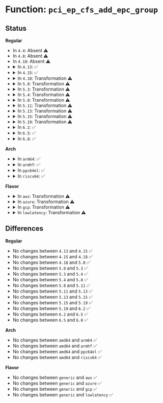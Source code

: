 # Function: <code>pci_ep_cfs_add_epc_group</code>

## Status
<b>Regular</b>
<ul>
<li>
In <code>4.4</code>: Absent ⚠️
</li>
<li>
In <code>4.8</code>: Absent ⚠️
</li>
<li>
In <code>4.10</code>: Absent ⚠️
</li>
<li>
<details>
<summary>In <code>4.13</code>: ✅</summary>

```c
struct config_group *pci_ep_cfs_add_epc_group(const char *name);
```

**Collision:** Unique Global

**Inline:** No

**Transformation:** False

**Instances:**

```
In drivers/pci/endpoint/pci-ep-cfs.c (ffffffff814d1b60)
Location: drivers/pci/endpoint/pci-ep-cfs.c:159
Inline: False
Direct callers:
  - drivers/pci/endpoint/pci-epc-core.c:__pci_epc_create
```
**Symbols:**

```
ffffffff814d1b60-ffffffff814d1c0f: pci_ep_cfs_add_epc_group (STB_GLOBAL)
```
</details>
</li>
<li>
<details>
<summary>In <code>4.15</code>: ✅</summary>

```c
struct config_group *pci_ep_cfs_add_epc_group(const char *name);
```

**Collision:** Unique Global

**Inline:** No

**Transformation:** False

**Instances:**

```
In drivers/pci/endpoint/pci-ep-cfs.c (ffffffff81511e10)
Location: drivers/pci/endpoint/pci-ep-cfs.c:162
Inline: False
Direct callers:
  - drivers/pci/endpoint/pci-epc-core.c:__pci_epc_create
```
**Symbols:**

```
ffffffff81511e10-ffffffff81511ebf: pci_ep_cfs_add_epc_group (STB_GLOBAL)
```
</details>
</li>
<li>
<details>
<summary>In <code>4.18</code>: Transformation ⚠️</summary>

```c
struct config_group *pci_ep_cfs_add_epc_group(const char *name);
```

**Collision:** Unique Global

**Inline:** No

**Transformation:** True

**Instances:**

```
In drivers/pci/endpoint/pci-ep-cfs.c (0)
Location: drivers/pci/endpoint/pci-ep-cfs.c:153
Inline: False
Direct callers:
  - drivers/pci/endpoint/pci-epc-core.c:__pci_epc_create
```
**Symbols:**

```
ffffffff81547128-ffffffff8154713c: pci_ep_cfs_add_epc_group.cold.3 (STB_LOCAL)
ffffffff81546f30-ffffffff81546fdc: pci_ep_cfs_add_epc_group (STB_GLOBAL)
```
</details>
</li>
<li>
<details>
<summary>In <code>5.0</code>: Transformation ⚠️</summary>

```c
struct config_group *pci_ep_cfs_add_epc_group(const char *name);
```

**Collision:** Unique Global

**Inline:** No

**Transformation:** True

**Instances:**

```
In drivers/pci/endpoint/pci-ep-cfs.c (0)
Location: drivers/pci/endpoint/pci-ep-cfs.c:153
Inline: False
Direct callers:
  - drivers/pci/endpoint/pci-epc-core.c:__pci_epc_create
```
**Symbols:**

```
ffffffff8155d752-ffffffff8155d766: pci_ep_cfs_add_epc_group.cold.1 (STB_LOCAL)
ffffffff8155cde0-ffffffff8155ce8c: pci_ep_cfs_add_epc_group (STB_GLOBAL)
```
</details>
</li>
<li>
<details>
<summary>In <code>5.3</code>: Transformation ⚠️</summary>

```c
struct config_group *pci_ep_cfs_add_epc_group(const char *name);
```

**Collision:** Unique Global

**Inline:** No

**Transformation:** True

**Instances:**

```
In drivers/pci/endpoint/pci-ep-cfs.c (0)
Location: drivers/pci/endpoint/pci-ep-cfs.c:153
Inline: False
Direct callers:
  - drivers/pci/endpoint/pci-epc-core.c:__pci_epc_create
```
**Symbols:**

```
ffffffff8158da2e-ffffffff8158da42: pci_ep_cfs_add_epc_group.cold (STB_LOCAL)
ffffffff8158cf90-ffffffff8158d03a: pci_ep_cfs_add_epc_group (STB_GLOBAL)
```
</details>
</li>
<li>
<details>
<summary>In <code>5.4</code>: Transformation ⚠️</summary>

```c
struct config_group *pci_ep_cfs_add_epc_group(const char *name);
```

**Collision:** Unique Global

**Inline:** No

**Transformation:** True

**Instances:**

```
In drivers/pci/endpoint/pci-ep-cfs.c (0)
Location: drivers/pci/endpoint/pci-ep-cfs.c:153
Inline: False
Direct callers:
  - drivers/pci/endpoint/pci-epc-core.c:__pci_epc_create
```
**Symbols:**

```
ffffffff815af64e-ffffffff815af662: pci_ep_cfs_add_epc_group.cold (STB_LOCAL)
ffffffff815aebb0-ffffffff815aec5a: pci_ep_cfs_add_epc_group (STB_GLOBAL)
```
</details>
</li>
<li>
<details>
<summary>In <code>5.8</code>: Transformation ⚠️</summary>

```c
struct config_group *pci_ep_cfs_add_epc_group(const char *name);
```

**Collision:** Unique Global

**Inline:** No

**Transformation:** True

**Instances:**

```
In drivers/pci/endpoint/pci-ep-cfs.c (0)
Location: drivers/pci/endpoint/pci-ep-cfs.c:137
Inline: False
Direct callers:
  - drivers/pci/endpoint/pci-epc-core.c:__pci_epc_create
```
**Symbols:**

```
ffffffff816588e0-ffffffff816588f4: pci_ep_cfs_add_epc_group.cold (STB_LOCAL)
ffffffff816587f0-ffffffff81658891: pci_ep_cfs_add_epc_group (STB_GLOBAL)
```
</details>
</li>
<li>
<details>
<summary>In <code>5.11</code>: Transformation ⚠️</summary>

```c
struct config_group *pci_ep_cfs_add_epc_group(const char *name);
```

**Collision:** Unique Global

**Inline:** No

**Transformation:** True

**Instances:**

```
In drivers/pci/endpoint/pci-ep-cfs.c (0)
Location: drivers/pci/endpoint/pci-ep-cfs.c:137
Inline: False
Direct callers:
  - drivers/pci/endpoint/pci-epc-core.c:__pci_epc_create
```
**Symbols:**

```
ffffffff81bfdd39-ffffffff81bfdd4d: pci_ep_cfs_add_epc_group.cold (STB_LOCAL)
ffffffff81678c50-ffffffff81678cf1: pci_ep_cfs_add_epc_group (STB_GLOBAL)
```
</details>
</li>
<li>
<details>
<summary>In <code>5.13</code>: Transformation ⚠️</summary>

```c
struct config_group *pci_ep_cfs_add_epc_group(const char *name);
```

**Collision:** Unique Global

**Inline:** No

**Transformation:** True

**Instances:**

```
In drivers/pci/endpoint/pci-ep-cfs.c (0)
Location: drivers/pci/endpoint/pci-ep-cfs.c:261
Inline: False
Direct callers:
  - drivers/pci/endpoint/pci-epc-core.c:__pci_epc_create
```
**Symbols:**

```
ffffffff81befc45-ffffffff81befc59: pci_ep_cfs_add_epc_group.cold (STB_LOCAL)
ffffffff8165b390-ffffffff8165b431: pci_ep_cfs_add_epc_group (STB_GLOBAL)
```
</details>
</li>
<li>
<details>
<summary>In <code>5.15</code>: Transformation ⚠️</summary>

```c
struct config_group *pci_ep_cfs_add_epc_group(const char *name);
```

**Collision:** Unique Global

**Inline:** No

**Transformation:** True

**Instances:**

```
In drivers/pci/endpoint/pci-ep-cfs.c (0)
Location: drivers/pci/endpoint/pci-ep-cfs.c:261
Inline: False
Direct callers:
  - drivers/pci/endpoint/pci-epc-core.c:__pci_epc_create
```
**Symbols:**

```
ffffffff81ceb0ea-ffffffff81ceb0fe: pci_ep_cfs_add_epc_group.cold (STB_LOCAL)
ffffffff816cd780-ffffffff816cd821: pci_ep_cfs_add_epc_group (STB_GLOBAL)
```
</details>
</li>
<li>
<details>
<summary>In <code>5.19</code>: Transformation ⚠️</summary>

```c
struct config_group *pci_ep_cfs_add_epc_group(const char *name);
```

**Collision:** Unique Global

**Inline:** No

**Transformation:** True

**Instances:**

```
In drivers/pci/endpoint/pci-ep-cfs.c (0)
Location: drivers/pci/endpoint/pci-ep-cfs.c:259
Inline: False
Direct callers:
  - drivers/pci/endpoint/pci-epc-core.c:__pci_epc_create
  - drivers/pci/endpoint/pci-epc-core.c:__pci_epc_create
```
**Symbols:**

```
ffffffff81eb2552-ffffffff81eb2566: pci_ep_cfs_add_epc_group.cold (STB_LOCAL)
ffffffff817f60f0-ffffffff817f61b3: pci_ep_cfs_add_epc_group (STB_GLOBAL)
```
</details>
</li>
<li>
<details>
<summary>In <code>6.2</code>: ✅</summary>

```c
struct config_group *pci_ep_cfs_add_epc_group(const char *name);
```

**Collision:** Unique Global

**Inline:** No

**Transformation:** False

**Instances:**

```
In drivers/pci/endpoint/pci-ep-cfs.c (ffffffff81921af0)
Location: drivers/pci/endpoint/pci-ep-cfs.c:259
Inline: False
Direct callers:
  - drivers/pci/endpoint/pci-epc-core.c:__pci_epc_create
  - drivers/pci/endpoint/pci-epc-core.c:__pci_epc_create
```
**Symbols:**

```
ffffffff81921af0-ffffffff81921bc0: pci_ep_cfs_add_epc_group (STB_GLOBAL)
```
</details>
</li>
<li>
<details>
<summary>In <code>6.5</code>: ✅</summary>

```c
struct config_group *pci_ep_cfs_add_epc_group(const char *name);
```

**Collision:** Unique Global

**Inline:** No

**Transformation:** False

**Instances:**

```
In drivers/pci/endpoint/pci-ep-cfs.c (ffffffff81965540)
Location: drivers/pci/endpoint/pci-ep-cfs.c:263
Inline: False
Direct callers:
  - drivers/pci/endpoint/pci-epc-core.c:__pci_epc_create
  - drivers/pci/endpoint/pci-epc-core.c:__pci_epc_create
```
**Symbols:**

```
ffffffff81965540-ffffffff81965610: pci_ep_cfs_add_epc_group (STB_GLOBAL)
```
</details>
</li>
<li>
<details>
<summary>In <code>6.8</code>: ✅</summary>

```c
struct config_group *pci_ep_cfs_add_epc_group(const char *name);
```

**Collision:** Unique Global

**Inline:** No

**Transformation:** False

**Instances:**

```
In drivers/pci/endpoint/pci-ep-cfs.c (ffffffff819aebf0)
Location: drivers/pci/endpoint/pci-ep-cfs.c:263
Inline: False
Direct callers:
  - drivers/pci/endpoint/pci-epc-core.c:__pci_epc_create
  - drivers/pci/endpoint/pci-epc-core.c:__pci_epc_create
```
**Symbols:**

```
ffffffff819aebf0-ffffffff819aecf1: pci_ep_cfs_add_epc_group (STB_GLOBAL)
```
</details>
</li>
</ul>
<b>Arch</b>
<ul>
<li>
<details>
<summary>In <code>arm64</code>: ✅</summary>

```c
struct config_group *pci_ep_cfs_add_epc_group(const char *name);
```

**Collision:** Unique Global

**Inline:** No

**Transformation:** False

**Instances:**

```
In drivers/pci/endpoint/pci-ep-cfs.c (ffff80001071a0b0)
Location: drivers/pci/endpoint/pci-ep-cfs.c:153
Inline: False
Direct callers:
  - drivers/pci/endpoint/pci-epc-core.c:__pci_epc_create
  - drivers/pci/endpoint/pci-epc-core.c:__pci_epc_create
```
**Symbols:**

```
ffff80001071a0b0-ffff80001071a188: pci_ep_cfs_add_epc_group (STB_GLOBAL)
```
</details>
</li>
<li>
<details>
<summary>In <code>armhf</code>: ✅</summary>

```c
struct config_group *pci_ep_cfs_add_epc_group(const char *name);
```

**Collision:** Unique Global

**Inline:** No

**Transformation:** False

**Instances:**

```
In drivers/pci/endpoint/pci-ep-cfs.c (c08a3e1c)
Location: drivers/pci/endpoint/pci-ep-cfs.c:153
Inline: False
Direct callers:
  - drivers/pci/endpoint/pci-epc-core.c:__pci_epc_create
```
**Symbols:**

```
c08a3e1c-c08a3edc: pci_ep_cfs_add_epc_group (STB_GLOBAL)
```
</details>
</li>
<li>
<details>
<summary>In <code>ppc64el</code>: ✅</summary>

```c
struct config_group *pci_ep_cfs_add_epc_group(const char *name);
```

**Collision:** Unique Global

**Inline:** No

**Transformation:** False

**Instances:**

```
In drivers/pci/endpoint/pci-ep-cfs.c (c00000000088ada0)
Location: drivers/pci/endpoint/pci-ep-cfs.c:153
Inline: False
Direct callers:
  - drivers/pci/endpoint/pci-epc-core.c:__pci_epc_create
```
**Symbols:**

```
c00000000088ada0-c00000000088aeb0: pci_ep_cfs_add_epc_group (STB_GLOBAL)
```
</details>
</li>
<li>
<details>
<summary>In <code>riscv64</code>: ✅</summary>

```c
struct config_group *pci_ep_cfs_add_epc_group(const char *name);
```

**Collision:** Unique Global

**Inline:** No

**Transformation:** False

**Instances:**

```
In drivers/pci/endpoint/pci-ep-cfs.c (ffffffe0004e1c64)
Location: drivers/pci/endpoint/pci-ep-cfs.c:153
Inline: False
Direct callers:
  - drivers/pci/endpoint/pci-epc-core.c:__pci_epc_create
```
**Symbols:**

```
ffffffe0004e1c64-ffffffe0004e1d26: pci_ep_cfs_add_epc_group (STB_GLOBAL)
```
</details>
</li>
</ul>
<b>Flavor</b>
<ul>
<li>
<details>
<summary>In <code>aws</code>: Transformation ⚠️</summary>

```c
struct config_group *pci_ep_cfs_add_epc_group(const char *name);
```

**Collision:** Unique Global

**Inline:** No

**Transformation:** True

**Instances:**

```
In drivers/pci/endpoint/pci-ep-cfs.c (0)
Location: drivers/pci/endpoint/pci-ep-cfs.c:153
Inline: False
Direct callers:
  - drivers/pci/endpoint/pci-epc-core.c:__pci_epc_create
```
**Symbols:**

```
ffffffff815a2e0e-ffffffff815a2e22: pci_ep_cfs_add_epc_group.cold (STB_LOCAL)
ffffffff815a2370-ffffffff815a241a: pci_ep_cfs_add_epc_group (STB_GLOBAL)
```
</details>
</li>
<li>
<details>
<summary>In <code>azure</code>: Transformation ⚠️</summary>

```c
struct config_group *pci_ep_cfs_add_epc_group(const char *name);
```

**Collision:** Unique Global

**Inline:** No

**Transformation:** True

**Instances:**

```
In drivers/pci/endpoint/pci-ep-cfs.c (0)
Location: drivers/pci/endpoint/pci-ep-cfs.c:153
Inline: False
Direct callers:
  - drivers/pci/endpoint/pci-epc-core.c:__pci_epc_create
```
**Symbols:**

```
ffffffff81591fae-ffffffff81591fc2: pci_ep_cfs_add_epc_group.cold (STB_LOCAL)
ffffffff81591510-ffffffff815915ba: pci_ep_cfs_add_epc_group (STB_GLOBAL)
```
</details>
</li>
<li>
<details>
<summary>In <code>gcp</code>: Transformation ⚠️</summary>

```c
struct config_group *pci_ep_cfs_add_epc_group(const char *name);
```

**Collision:** Unique Global

**Inline:** No

**Transformation:** True

**Instances:**

```
In drivers/pci/endpoint/pci-ep-cfs.c (0)
Location: drivers/pci/endpoint/pci-ep-cfs.c:153
Inline: False
Direct callers:
  - drivers/pci/endpoint/pci-epc-core.c:__pci_epc_create
```
**Symbols:**

```
ffffffff815a339e-ffffffff815a33b2: pci_ep_cfs_add_epc_group.cold (STB_LOCAL)
ffffffff815a2900-ffffffff815a29aa: pci_ep_cfs_add_epc_group (STB_GLOBAL)
```
</details>
</li>
<li>
<details>
<summary>In <code>lowlatency</code>: Transformation ⚠️</summary>

```c
struct config_group *pci_ep_cfs_add_epc_group(const char *name);
```

**Collision:** Unique Global

**Inline:** No

**Transformation:** True

**Instances:**

```
In drivers/pci/endpoint/pci-ep-cfs.c (0)
Location: drivers/pci/endpoint/pci-ep-cfs.c:153
Inline: False
Direct callers:
  - drivers/pci/endpoint/pci-epc-core.c:__pci_epc_create
```
**Symbols:**

```
ffffffff815bd79e-ffffffff815bd7b2: pci_ep_cfs_add_epc_group.cold (STB_LOCAL)
ffffffff815bcd00-ffffffff815bcdaa: pci_ep_cfs_add_epc_group (STB_GLOBAL)
```
</details>
</li>
</ul>

## Differences
<b>Regular</b>
<ul>
<li>
No changes between <code>4.13</code> and <code>4.15</code> ✅
</li>
<li>
No changes between <code>4.15</code> and <code>4.18</code> ✅
</li>
<li>
No changes between <code>4.18</code> and <code>5.0</code> ✅
</li>
<li>
No changes between <code>5.0</code> and <code>5.3</code> ✅
</li>
<li>
No changes between <code>5.3</code> and <code>5.4</code> ✅
</li>
<li>
No changes between <code>5.4</code> and <code>5.8</code> ✅
</li>
<li>
No changes between <code>5.8</code> and <code>5.11</code> ✅
</li>
<li>
No changes between <code>5.11</code> and <code>5.13</code> ✅
</li>
<li>
No changes between <code>5.13</code> and <code>5.15</code> ✅
</li>
<li>
No changes between <code>5.15</code> and <code>5.19</code> ✅
</li>
<li>
No changes between <code>5.19</code> and <code>6.2</code> ✅
</li>
<li>
No changes between <code>6.2</code> and <code>6.5</code> ✅
</li>
<li>
No changes between <code>6.5</code> and <code>6.8</code> ✅
</li>
</ul>
<b>Arch</b>
<ul>
<li>
No changes between <code>amd64</code> and <code>arm64</code> ✅
</li>
<li>
No changes between <code>amd64</code> and <code>armhf</code> ✅
</li>
<li>
No changes between <code>amd64</code> and <code>ppc64el</code> ✅
</li>
<li>
No changes between <code>amd64</code> and <code>riscv64</code> ✅
</li>
</ul>
<b>Flavor</b>
<ul>
<li>
No changes between <code>generic</code> and <code>aws</code> ✅
</li>
<li>
No changes between <code>generic</code> and <code>azure</code> ✅
</li>
<li>
No changes between <code>generic</code> and <code>gcp</code> ✅
</li>
<li>
No changes between <code>generic</code> and <code>lowlatency</code> ✅
</li>
</ul>

